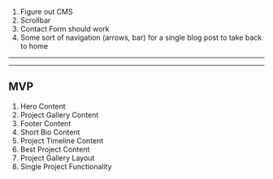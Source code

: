 1. Figure out CMS
2. Scrollbar
3. Contact Form should work
4. Some sort of navigation (arrows, bar) for a single blog post to take back to home

---

---

## MVP

1. Hero Content
2. Project Gallery Content
3. Footer Content
4. Short Bio Content
5. Project Timeline Content
6. Best Project Content
7. Project Gallery Layout
8. Single Project Functionality
